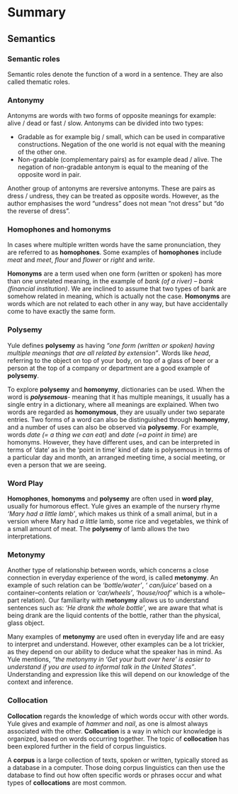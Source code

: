 # Summary
## Semantics

### Semantic roles
Semantic roles denote the function of a word in a sentence. They are also called thematic roles.

### Antonymy
Antonyms are words with two forms of opposite meanings for example: alive / dead or fast / slow. Antonyms can be divided into two types: 

-	Gradable as for example big / small, which can be used in comparative constructions. Negation of the one world is not equal with the meaning of the other one.
-	Non-gradable (complementary pairs) as for example dead / alive. The negation of non-gradable antonym is equal to the meaning of the opposite word in pair.

Another group of antonyms are reversive antonyms. These are pairs as dress / undress, they can be treated as opposite words. However, as the author emphasises the word “undress” does not mean “not dress” but “do the reverse of dress”.

### Homophones and homonyms

 In cases where multiple written words have the same pronunciation, they are referred to as **homophones**. Some examples of **homophones** include *meat* and *meet*, *flour* and *flower* or *right* and *write*.

  **Homonyms** are a term used when one form (written or spoken) has more than one unrelated meaning, in the example of *bank (of a river)* – *bank (financial institution)*. We are inclined to assume that two types of bank are somehow related in meaning, which is actually not the case. **Homonyms** are words which are not related to each other in any way, but have accidentally come to have exactly the same form. 

### Polysemy

 Yule defines **polysemy** as having *“one form (written or spoken) having multiple meanings that are all related by extension”*. Words like *head*, referring to the object on top of your body, on top of a glass of beer or a person at the top of a company or department are a good example of **polysemy**.
 
  To explore **polysemy** and **homonymy**, dictionaries can be used. When the word is ***polysemous***- meaning that it has multiple meanings, it usually has a single entry in a dictionary, where all meanings are explained. When two words are regarded as **homonymous**, they are usually under two separate entries. Two forms of a word can also be distinguished through **homonymy**, and a number of uses can also be observed via **polysemy**. For example, words *date (= a thing we can eat)* and *date (=a point in time*) are homonyms. However, they have different uses, and can be interpreted in terms of  ‘date’ as in the ‘point in time’ kind of date is polysemous in terms of a particular day and month, an arranged meeting time, a social meeting, or even a person that we are seeing.

### Word Play

**Homophones**, **homonyms** and **polysemy** are often used in **word play**, usually for humorous effect. Yule gives an example of the nursery rhyme *‘Mary had a little lamb’*, which makes us think of a small animal, but in a version where Mary had *a little* lamb, some rice and vegetables, we think of a small amount of meat. The **polysemy** of lamb allows the two interpretations. 

### Metonymy

Another type of relationship between words, which concerns a close connection in everyday experience of the word, is called **metonymy**. An example of such relation can be *‘bottle/water’*, *‘ can/juice’* based on a container–contents relation or *‘car/wheels’*, *‘house/roof’* which is a whole–part relation). Our familiarity with **metonymy** allows us to understand sentences such as: *‘He drank the whole bottle’*, we are aware that what is being drank are the liquid contents of the bottle, rather than the physical, glass object.

Many examples of **metonymy** are used often in everyday life and are easy to interpret and understand. However, other examples can be a lot trickier, as they depend on our ability to deduce what the speaker has in mind. As Yule mentions, *“the metonymy in ‘Get your butt over here’ is easier to understand if you are used to informal talk in the United States”*. Understanding and expression like this will depend on our knowledge of the context and inference.  

### Collocation

**Collocation** regards the knowledge of which words occur with other words. Yule gives and example of *hammer* and *nail*, as one is almost always associated with the other. **Collocation** is a way in which our knowledge is organized, based on words occurring together. The topic of **collocation** has been explored further in the field of corpus linguistics. 

A **corpus** is a large collection of texts, spoken or written, typically stored as a database in a computer. Those doing corpus linguistics can then use the database to find out how often specific words or phrases occur and what types of **collocations** are most common. 

